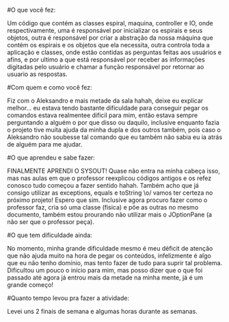 #O que você fez:

Um código que contém as classes espiral, maquina, controller e IO, onde respectivamente, uma é responsável por inicializar os espirais e seus objetos, outra é responsável por criar a abstração da nossa máquina que contém os espirais e os objetos que ela necessita, outra controla toda a aplicação e classes, onde estão contidas as perguntas feitas aos usuários e afins, e por ultimo a que está responsável por receber as informações digitadas pelo usuário e chamar a função responsável por retornar ao usuario as respostas. 

#Com quem e como você fez:

Fiz com o Aleksandro e mais metade da sala hahah, deixe eu explicar melhor... eu estava tendo bastante dificuldade para conseguir pegar os comandos estava realmentee dificil para mim, então estava sempre perguntando a alguém o por que disso ou daquilo, inclusive enquanto fazia o projeto tive muita ajuda da minha dupla e dos outros também, pois caso o Aleksandro não soubesse tal comando que eu também não sabia eu ia atrás de alguém para me ajudar.

#O que aprendeu e sabe fazer:

FINALMENTE APRENDI O SYSOUT! Quase não entra na minha cabeça isso, mas nas aulas em que o professor reexplicou códigos antigos e os refez conosco tudo começou a fazer sentido hahah. Também acho que já consigo utilizar as exceptions, equals e toString \o/ vamos ter certeza no próximo projeto! Espero que sim. Inclusive agora procuro fazer como o professor faz, cria só uma classe (fisica) e põe as outras no mesmo documento, também estou prourando não utilizar mais o JOptionPane (a não ser que o professor peça).

#O que tem dificuldade ainda:

No momento, minha grande dificuldade mesmo é meu déficit de atenção que não ajuda muito na hora de pegar os conteúdos, infelizmente é algo que eu não tenho domínio, mas tento fazer de tudo para suprir tal problema. Dificultou um pouco o início para mim, mas posso dizer que o que foi passado até agora já entrou mais da metade na minha mente, já é um grande começo!

#Quanto tempo levou pra fazer a atividade:

Levei uns 2 finais de semana e algumas horas durante as semanas.
